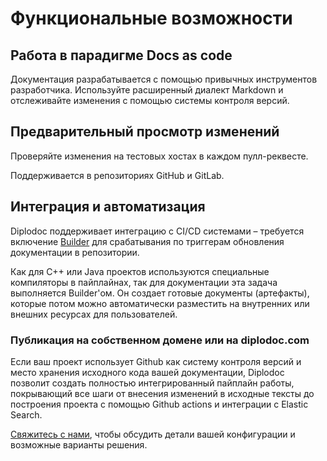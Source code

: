 # Функциональные возможности

## Работа в парадигме Docs as code

Документация разрабатывается с помощью привычных инструментов разработчика. Используйте расширенный диалект Markdown и отслеживайте изменения с помощью системы контроля версий.

## Предварительный просмотр изменений

Проверяйте изменения на тестовых хостах в каждом пулл-реквесте.

Поддерживается в репозиториях GitHub и GitLab.

## Интеграция и автоматизация

Diplodoc поддерживает интеграцию с СI/CD системами – требуется включение [Builder](tools/docs/index.md) для срабатывания по триггерам обновления документации в репозитории. 

Как для С++ или Java проектов используются специальные компиляторы в пайплайнах, так для документации эта задача выполняется Builder'ом. Он создает готовые документы (артефакты), которые потом можно автоматически разместить на внутренних или внешних ресурсах для пользователей.

### Публикация на собственном домене или на diplodoc.com

Если ваш проект использует Github как систему контроля версий и место хранения исходного кода вашей документации, Diplodoc позволит создать полностью интегрированный пайплайн работы, покрывающий все шаги от внесения изменений в исходные тексты до построения проекта с помощью Github actions и интеграции с Elastic Search. 

[Свяжитесь с нами](https://diplodoc.com/#contact), чтобы обсудить детали вашей конфигурации и возможные варианты решения.
